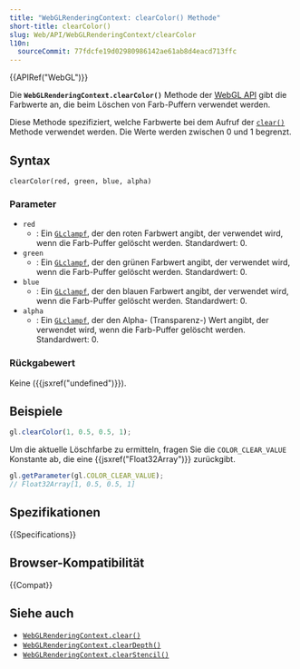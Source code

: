 ```yaml
---
title: "WebGLRenderingContext: clearColor() Methode"
short-title: clearColor()
slug: Web/API/WebGLRenderingContext/clearColor
l10n:
  sourceCommit: 77fdcfe19d02980986142ae61ab8d4eacd713ffc
---
```


{{APIRef("WebGL")}}

Die **`WebGLRenderingContext.clearColor()`** Methode der [WebGL API](/de/docs/Web/API/WebGL_API) gibt die Farbwerte an, die beim Löschen von Farb-Puffern verwendet werden.

Diese Methode spezifiziert, welche Farbwerte bei dem Aufruf der [`clear()`](/de/docs/Web/API/WebGLRenderingContext/clear) Methode verwendet werden. Die Werte werden zwischen 0 und 1 begrenzt.

## Syntax

```js-nolint
clearColor(red, green, blue, alpha)
```

### Parameter

- `red`
  - : Ein [`GLclampf`](/de/docs/Web/API/WebGL_API/Types), der den roten Farbwert angibt, der verwendet wird, wenn die Farb-Puffer gelöscht werden. Standardwert: 0.
- `green`
  - : Ein [`GLclampf`](/de/docs/Web/API/WebGL_API/Types), der den grünen Farbwert angibt, der verwendet wird, wenn die Farb-Puffer gelöscht werden. Standardwert: 0.
- `blue`
  - : Ein [`GLclampf`](/de/docs/Web/API/WebGL_API/Types), der den blauen Farbwert angibt, der verwendet wird, wenn die Farb-Puffer gelöscht werden. Standardwert: 0.
- `alpha`
  - : Ein [`GLclampf`](/de/docs/Web/API/WebGL_API/Types), der den Alpha- (Transparenz-) Wert angibt, der verwendet wird, wenn die Farb-Puffer gelöscht werden. Standardwert: 0.

### Rückgabewert

Keine ({{jsxref("undefined")}}).

## Beispiele

```js
gl.clearColor(1, 0.5, 0.5, 1);
```

Um die aktuelle Löschfarbe zu ermitteln, fragen Sie die `COLOR_CLEAR_VALUE` Konstante ab, die eine {{jsxref("Float32Array")}} zurückgibt.

```js
gl.getParameter(gl.COLOR_CLEAR_VALUE);
// Float32Array[1, 0.5, 0.5, 1]
```

## Spezifikationen

{{Specifications}}

## Browser-Kompatibilität

{{Compat}}

## Siehe auch

- [`WebGLRenderingContext.clear()`](/de/docs/Web/API/WebGLRenderingContext/clear)
- [`WebGLRenderingContext.clearDepth()`](/de/docs/Web/API/WebGLRenderingContext/clearDepth)
- [`WebGLRenderingContext.clearStencil()`](/de/docs/Web/API/WebGLRenderingContext/clearStencil)
